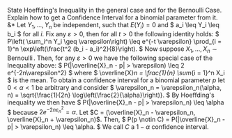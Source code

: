 State Hoeffding's Inequality in the general case and for the Bernoulli Case.
Explain how to get a Confidence Interval for a binomial parameter from it.
&*
Let $Y_1, \dots, Y_n$ be independent, such that $E(Y_i) = 0$ and
$
a_i \leq Y_i \leq b_i
$
for all $i$. Fix any $\varepsilon > 0$, then for all $t > 0$ the following identity holds:
$
P\left( \sum_i^n Y_i \geq \varepsilon\right) \leq e^{-t \varepsilon} \prod_{i = 1}^n \exp\left(\frac{t^2 (b_i - a_i)^2}{8}\right).
$
Now suppose $X_1, \dots, X_n \sim \operatorname{Bernoulli}.$ Then, for any $\varepsilon > 0$ we have the following special case of the Inequality above:
$
P(|\overline{X}_n - p| > \varepsilon) \leq 2 e^{-2n\varepsilon^2}
$
where
$
\overline{X}_n = \frac{1}{n} \sum_{i = 1}^n X_i
$
is the mean. To obtain a confidence interval for a binomial parameter $p$ let $0 < \alpha < 1$ be arbitrary and consider
$
\varepsilon_n = \varepsilon_n(\alpha, n) = \sqrt{\frac{1}{2n} \log\left(\frac{2}{\alpha}\right)}.
$
By Hoeffding's inequality we then have
$
P(|\overline{X}_n - p| > \varepsilon_n) \leq \alpha
$
because $2e^{-2n\varepsilon_n^2} = \alpha$. Let $C = (\overline{X}_n - \varepsilon_n, \overline{X}_n + \varepsilon_n)$. Then, 
$
P(p \notin C) = P(|\overline{X}_n - p| > \varepsilon_n) \leq \alpha.
$
We call $C$ a $1-\alpha$ confidence interval.
<!--SR:!2023-05-09,2,150-->